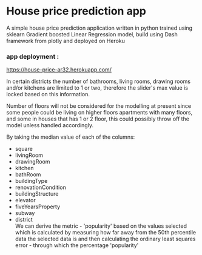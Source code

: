 # House price prediction app
A simple house price prediction application written in python trained using sklearn Gradient boosted Linear Regression model, build using Dash framework from plotly and deployed on Heroku

### app deployment : 
https://house-price-ar32.herokuapp.com/

In certain districts the number of bathrooms, living rooms, drawing rooms and/or kitchens are limited to 1 or two, therefore the slider's max value is locked based on this information.

Number of floors will not be considered for the modelling at present since some people could be living on higher floors apartments with many floors, and some in houses that has 1 or 2 floor, this could possibly throw off the model unless handled accordingly. 

By taking the median value of each of the columns:  
- square  
- livingRoom  
- drawingRoom  
- kitchen  
- bathRoom  
- buildingType  
- renovationCondition  
- buildingStructure  
- elevator  
- fiveYearsProperty  
- subway  
- district  
We can derive the metric - 'popularity' based on the values selected which is calculated by measuring how far away from the 50th percentile data the selected data is and then calculating the ordinary least squares error - through which the percentage 'popularity'
